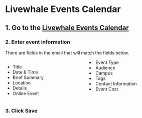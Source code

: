# Livewhale Events Calendar

## 1. Go to the [Livewhale Events Calendar](https://events.iu.edu/livewhale/) 

### 2. Enter event information

There are fields in the email that will match the fields below.

<div style="display: flex; flex-wrap: wrap; justify-content: space-between; gap: 2rem;">

<div style="flex: 1 1 45%;">
    <ul>
<li>Title</li>
<li>Date & Time</li>
<li>Brief Summary</li>
<li>Location</li>
<li>Details</li>
<li>Online Event</li>

</div>

<div style="flex: 1 1 45%;">

<li>Event Type</li>
<li>Audience</li>
<li>Campus</li>
<li>Tags</li>
<li>Contact Information</li>
<li>Event Cost</li>

</div>
</div>

### 3. Click Save